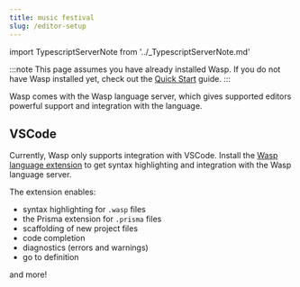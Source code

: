 ```yaml
---
title: music festival
slug: /editor-setup
---
```

import TypescriptServerNote from '../_TypescriptServerNote.md'

:::note
This page assumes you have already installed Wasp. If you do not have Wasp installed yet, check out the [Quick Start](./quick-start.md) guide.
:::

Wasp comes with the Wasp language server, which gives supported editors powerful support and integration with the language. 

## VSCode

Currently, Wasp only supports integration with VSCode. Install the [Wasp language extension](https://marketplace.visualstudio.com/items?itemName=wasp-lang.wasp) to get syntax highlighting and integration with the Wasp language server.

The extension enables:
- syntax highlighting for `.wasp` files
- the Prisma extension for `.prisma` files
- scaffolding of new project files
- code completion
- diagnostics (errors and warnings)
- go to definition

and more!

<TypescriptServerNote />
